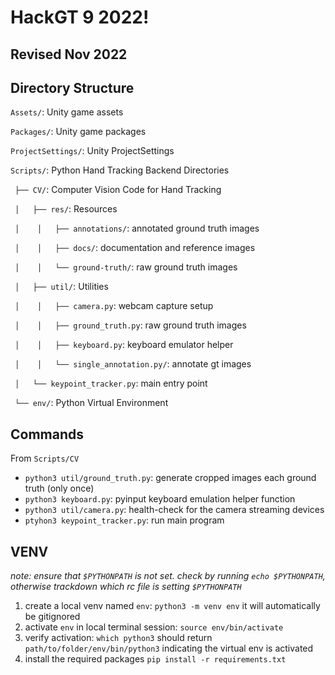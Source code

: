 # HackGT 9 2022!
## Revised Nov 2022

## Directory Structure
`Assets/`: Unity game assets

`Packages/`: Unity game packages

`ProjectSettings/`: Unity ProjectSettings

`Scripts/`: Python Hand Tracking Backend Directories
    
` ├── CV/`: Computer Vision Code for Hand Tracking

` │   ├── res/`: Resources

` │    │   ├── annotations/`: annotated ground truth images

` │    │   ├── docs/`: documentation and reference images

` │    │   └── ground-truth/`: raw ground truth images

` │   ├── util/`: Utilities

` │    │   ├── camera.py`: webcam capture setup

` │    │   ├── ground_truth.py`: raw ground truth images

` │    │   ├── keyboard.py`: keyboard emulator helper

` │    │   └── single_annotation.py/`: annotate gt images

` │   └── keypoint_tracker.py`: main entry point

` └── env/`: Python Virtual Environment

## Commands

From `Scripts/CV`

- `python3 util/ground_truth.py`: generate cropped images each ground truth (only once)
- `python3 keyboard.py`: pyinput keyboard emulation helper function
- `python3 util/camera.py`: health-check for the camera streaming devices
- `ptyhon3 keypoint_tracker.py`: run main program

## VENV
*note: ensure that `$PYTHONPATH` is not set. check by running `echo $PYTHONPATH`, otherwise trackdown which rc file is setting `$PYTHONPATH`*
1. create a local venv named `env`: `python3 -m venv env` it will automatically be gitignored
2. activate `env` in local terminal session: `source env/bin/activate`
3. verify activation: `which python3` should return `path/to/folder/env/bin/python3` indicating the virtual env is activated
4. install the required packages `pip install -r requirements.txt`